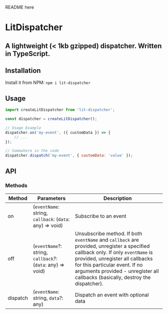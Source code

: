 README here

# LitDispatcher

## A lightweight (< 1kb gzipped) dispatcher. Written in TypeScript.

## Installation

Install it from NPM:
`npm i lit-dispatcher`

## Usage

```javascript
import createLitDispatcher from 'lit-dispatcher';

const dispatcher = createLitDispatcher();

// Usage Example
dispatcher.on('my-event', ({ customData }) => {
    // ...
});

// Somewhere in the code
dispatcher.dispatch('my-event', { customData: 'value' });
```

## API

### Methods

| Method   | Parameters                                                 | Description                                                                                                                                                                                                                                                                              |
| -------- | ---------------------------------------------------------- | ---------------------------------------------------------------------------------------------------------------------------------------------------------------------------------------------------------------------------------------------------------------------------------------- |
| on       | (`eventName`: string, `callback`: (`data`: any) => void)   | Subscribe to an event                                                                                                                                                                                                                                                                    |
| off      | (`eventName`?: string, `callback`?: (`data`: any) => void) | Unsubscribe method. If both `eventName` and `callback` are provided, unregister a specified callback only. If only `eventName` is provided, unregister all callbacks for this particular event. If no arguments provided - unregister all callbacks (basically, destroy the dispatcher). |
| dispatch | (`eventName`: string, `data`?: any)                        | Dispatch an event with optional data                                                                                                                                                                                                                                                     |
